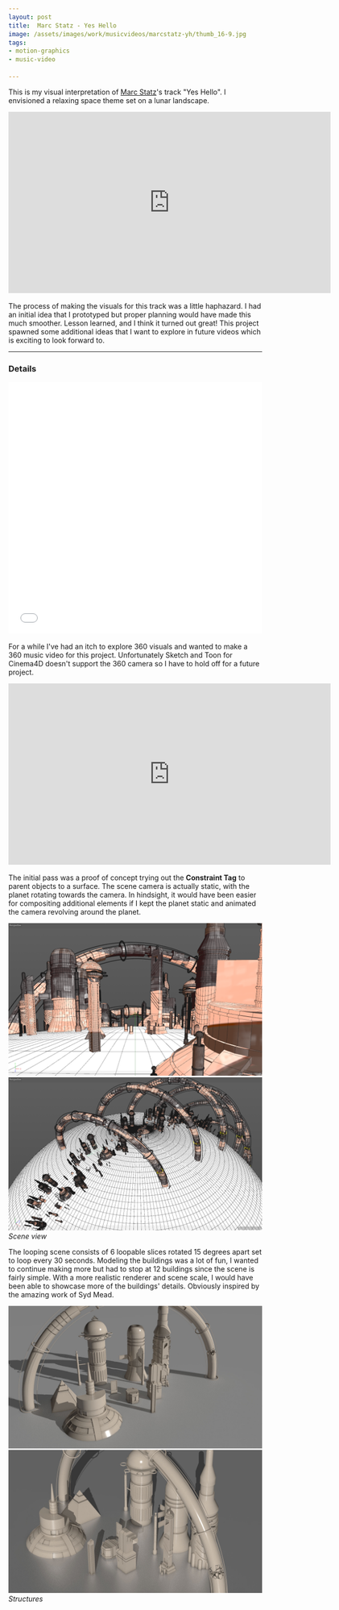 ```yaml
---
layout: post
title:  Marc Statz - Yes Hello
image: /assets/images/work/musicvideos/marcstatz-yh/thumb_16-9.jpg
tags:
- motion-graphics
- music-video

---
```


This is my visual interpretation of [Marc Statz](https://www.marcstatz.com/)'s track "Yes Hello". I envisioned a relaxing space theme set on a lunar landscape. 

<div class="vid"><iframe width="640" height="360" src="https://www.youtube-nocookie.com/embed/M36uPEEaiX8?controls=1&amp;showinfo=0" frameborder="0" allowfullscreen></iframe></div>

The process of making the visuals for this track was a little haphazard. I had an initial idea that I prototyped but proper planning would have made this much smoother. Lesson learned, and I think it turned out great! This project spawned some additional ideas that I want to explore in future videos which is exciting to look forward to.

---

### Details

<iframe src="/vrview-master/index.html?image=//slykuiper.com/assets/images/work/360/vj5.png&is_stereo=false" width="100%" height="500px" frameborder="0" allowfullscreen="allowfullscreen"></iframe>

For a while I've had an itch to explore 360 visuals and wanted to make a 360 music video for this project. Unfortunately Sketch and Toon for Cinema4D doesn't support the 360 camera so I have to hold off for a future project.

<div class="vid"><iframe width="640" height="360" src="https://www.youtube-nocookie.com/embed/S606JJ7OFhk?controls=1&amp;showinfo=0" frameborder="0" allowfullscreen></iframe></div>

The initial pass was a proof of concept trying out the **Constraint Tag** to parent objects to a surface. The scene camera is actually static, with the planet rotating towards the camera. In hindsight, it would have been easier for compositing additional elements if I kept the planet static and animated the camera revolving around the planet.

<div class="gallery-box">
  <div class="gallery">
    <img src="/assets/images/work/musicvideos/marcstatz-yh/perspective.png">
	<img src="/assets/images/work/musicvideos/marcstatz-yh/topdown.png">
  </div>
  <em>Scene view</em>
</div>

The looping scene consists of 6 loopable slices rotated 15 degrees apart set to loop every 30 seconds. Modeling the buildings was a lot of fun, I wanted to continue making more but had to stop at 12 buildings since the scene is fairly simple. With a more realistic renderer and scene scale, I would have been able to showcase more of the buildings' details. Obviously inspired by the amazing work of Syd Mead.

<div class="gallery-box">
  <div class="gallery">
    <img src="/assets/images/work/musicvideos/marcstatz-yh/structures1.jpg">
	<img src="/assets/images/work/musicvideos/marcstatz-yh/structures2.jpg">
  </div>
  <em>Structures</em>
</div>

